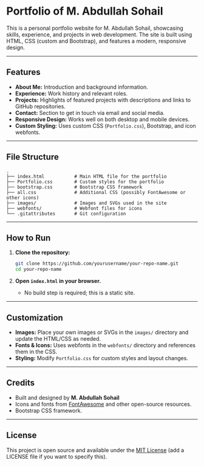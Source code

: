# Portfolio of M. Abdullah Sohail

This is a personal portfolio website for M. Abdullah Sohail, showcasing skills, experience, and projects in web development. The site is built using HTML, CSS (custom and Bootstrap), and features a modern, responsive design.

---

## Features

- **About Me:** Introduction and background information.
- **Experience:** Work history and relevant roles.
- **Projects:** Highlights of featured projects with descriptions and links to GitHub repositories.
- **Contact:** Section to get in touch via email and social media.
- **Responsive Design:** Works well on both desktop and mobile devices.
- **Custom Styling:** Uses custom CSS (`Portfolio.css`), Bootstrap, and icon webfonts.

---

## File Structure

```
.
├── index.html           # Main HTML file for the portfolio
├── Portfolio.css        # Custom styles for the portfolio
├── bootstrap.css        # Bootstrap CSS framework
├── all.css              # Additional CSS (possibly FontAwesome or other icons)
├── images/              # Images and SVGs used in the site
├── webfonts/            # Webfont files for icons
└── .gitattributes       # Git configuration
```

---

## How to Run

1. **Clone the repository:**
   ```bash
   git clone https://github.com/yourusername/your-repo-name.git
   cd your-repo-name
   ```

2. **Open `index.html` in your browser.**
   - No build step is required; this is a static site.

---

## Customization

- **Images:** Place your own images or SVGs in the `images/` directory and update the HTML/CSS as needed.
- **Fonts & Icons:** Uses webfonts in the `webfonts/` directory and references them in the CSS.
- **Styling:** Modify `Portfolio.css` for custom styles and layout changes.

---

## Credits

- Built and designed by **M. Abdullah Sohail**
- Icons and fonts from [FontAwesome](https://fontawesome.com/) and other open-source resources.
- Bootstrap CSS framework.

---

## License

This project is open source and available under the [MIT License](LICENSE) (add a LICENSE file if you want to specify this). 